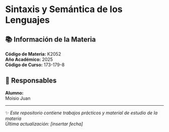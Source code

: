 # Sintaxis y Semántica de los Lenguajes

## 📚 Información de la Materia

**Código de Materia:** K2052  
**Año Académico:** 2025  
**Código de Curso:** 173-179-8  

## 👥 Responsables


**Alumno:**  
 Moisio
 Juan  

---

✨ *Este repositorio contiene trabajos prácticos y material de estudio de la materia*  
*Última actualización: [insertar fecha]*
